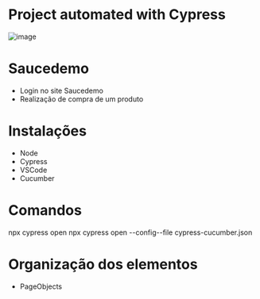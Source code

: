 # Project automated with Cypress

![image](https://user-images.githubusercontent.com/86740236/179148135-13a79a45-d6d0-44eb-9c29-02cd8a430148.png)



# Saucedemo 
- Login no site Saucedemo 
- Realização de compra de um produto


# Instalações 

- Node 
- Cypress
- VSCode 
- Cucumber

# Comandos 
npx cypress open
npx cypress open --config--file cypress-cucumber.json

# Organização dos elementos 
- PageObjects 

